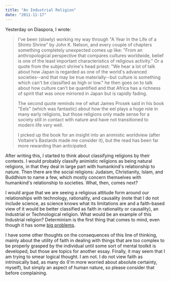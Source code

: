 ```yaml
---
title: "An Industrial Religion"
date: "2011-11-17"
---
```


Yesterday on Diaspora, I wrote:

> I've been (slowly) working my way through "A Year In the Life of a Shinto Shrine" by John K. Nelson, and every couple of chapters something completely unexpected comes up like: "From an anthropological perspective that compares cultures worldwide, belief is one of the least important characteristics of religious activity." Or a quote from the subject shrine's head priest: "We hear a lot of talk about how Japan is regarded as one of the world's advanced societies--and that may be true materially--but culture is something which can't be classified as high or low." he then goes on to talk about how culture can't be quantified and that Africa has a richness of spirit that was once mirrored in Japan but is rapidly fading.
>
> The second quote reminds me of what James Prosek said in his book "Eels" (which was fantastic) about how the eel plays a huge role in many early religions, but those religions only made sense for a society still in contact with nature and have not transitioned to modern life very well.
>
> I picked up the book for an insight into an animistic worldview (after Voltaire's Bastards made me consider it), but the read has been far more rewarding than anticipated.

After writing this, I started to think about classifying religions by their contexts. I would probably classify animistic religions as being natural religions, in that they deal in large part with humankind's relationship to nature. Then there are the social religions: Judaism, Christianity, Islam, and Buddhism to name a few, which mostly concern themselves with humankind's relationship to societies. What, then, comes next?

I would argue that we are seeing a religious attitude form around our relationships with technology, rationality, and causality (note that I do not include science, as science knows what its limitations are and a faith-based view of it would be better classified as faith in rationality or causality), an Industrial or Technological religion. What would be an example of this Industrial religion? Determinism is the first thing that comes to mind, even though it has some [big problems](http://en.wikipedia.org/wiki/Determinism#The_idea_of_a_first_cause).

I have some other thoughts on the consequences of this line of thinking, mainly about the utility of faith in dealing with things that are too complex to be properly grasped by the individual until some sort of mental toolkit is developed, but those are topics for another essay. Finally, it may seem that I am trying to smear logical thought. I am not. I do not view faith as intrinsically bad, as many do (I'm more worried about absolute certainty, myself), but simply an aspect of human nature, so please consider that before complaining.
